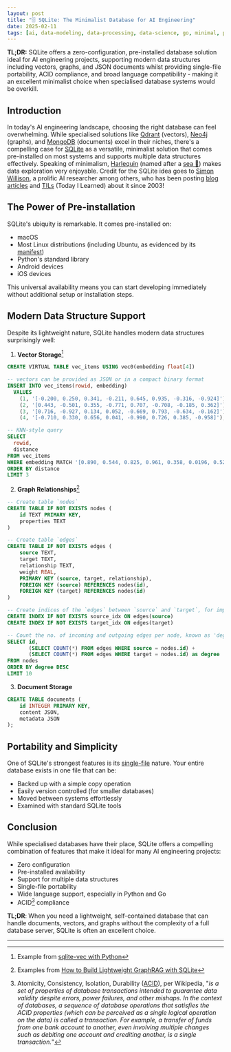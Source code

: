 ```yaml
---
layout: post
title: "🗄️ SQLite: The Minimalist Database for AI Engineering"
date: 2025-02-11
tags: [ai, data-modeling, data-processing, data-science, go, minimal, production, python, zero-config]
---
```


**TL;DR:** SQLite offers a zero-configuration, pre-installed database solution ideal for AI engineering projects, supporting modern data structures including vectors, graphs, and JSON documents whilst providing single-file portability, ACID compliance, and broad language compatibility - making it an excellent minimalist choice when specialised database systems would be overkill. 
<!--more-->

## Introduction

In today's AI engineering landscape, choosing the right database can feel overwhelming. While specialised solutions like [Qdrant](https://qdrant.tech/) (vectors), [Neo4j](https://neo4j.com/) (graphs), and [MongoDB](https://www.mongodb.com/) (documents) excel in their niches, there's a compelling case for [SQLite](https://www.sqlite.org/index.html) as a versatile, minimalist solution that comes pre-installed on most systems and supports multiple data structures effectively. Speaking of minimalism, [Harlequin](https://github.com/tconbeer/harlequin) (named after a [sea 🦆](https://en.wikipedia.org/wiki/Harlequin_duck)) makes data exploration very enjoyable. 
Credit for the SQLite idea goes to [Simon Willison](https://bsky.app/profile/simonwillison.net), a prolific AI researcher among others, who has been posting [blog articles](https://simonwillison.net/tags/sqlite/) and [TILs](https://til.simonwillison.net/sqlite) (Today I Learned) about it since 2003! 

## The Power of Pre-installation

SQLite's ubiquity is remarkable. It comes pre-installed on:
- macOS
- Most Linux distributions (including Ubuntu, as evidenced by its [manifest](https://releases.ubuntu.com/24.10/ubuntu-24.10-desktop-amd64.manifest))
- Python's standard library
- Android devices
- iOS devices

This universal availability means you can start developing immediately without additional setup or installation steps.

## Modern Data Structure Support

Despite its lightweight nature, SQLite handles modern data structures surprisingly well:

1. **Vector Storage**[^1]  
```sql
CREATE VIRTUAL TABLE vec_items USING vec0(embedding float[4])
```
```sql
-- vectors can be provided as JSON or in a compact binary format
INSERT INTO vec_items(rowid, embedding)
  VALUES
    (1, '[-0.200, 0.250, 0.341, -0.211, 0.645, 0.935, -0.316, -0.924]'),
    (2, '[0.443, -0.501, 0.355, -0.771, 0.707, -0.708, -0.185, 0.362]'),
    (3, '[0.716, -0.927, 0.134, 0.052, -0.669, 0.793, -0.634, -0.162]'),
    (4, '[-0.710, 0.330, 0.656, 0.041, -0.990, 0.726, 0.385, -0.958]');
```
```sql
-- KNN-style query
SELECT
  rowid,
  distance
FROM vec_items
WHERE embedding MATCH '[0.890, 0.544, 0.825, 0.961, 0.358, 0.0196, 0.521, 0.175]'
ORDER BY distance
LIMIT 3
```

2. **Graph Relationships**[^2]  
```sql
-- Create table `nodes`
CREATE TABLE IF NOT EXISTS nodes (
    id TEXT PRIMARY KEY,
    properties TEXT
)
```
```sql
-- Create table `edges`
CREATE TABLE IF NOT EXISTS edges (
    source TEXT,
    target TEXT,
    relationship TEXT,
    weight REAL,
    PRIMARY KEY (source, target, relationship),
    FOREIGN KEY (source) REFERENCES nodes(id),
    FOREIGN KEY (target) REFERENCES nodes(id)
)
```
```sql
-- Create indices of the `edges` between `source` and `target`, for improved performance
CREATE INDEX IF NOT EXISTS source_idx ON edges(source)
CREATE INDEX IF NOT EXISTS target_idx ON edges(target)
```
```sql
-- Count the no. of incoming and outgoing edges per node, known as 'degree centrality' 
SELECT id,
       (SELECT COUNT(*) FROM edges WHERE source = nodes.id) +
       (SELECT COUNT(*) FROM edges WHERE target = nodes.id) as degree
FROM nodes
ORDER BY degree DESC
LIMIT 10
```

3. **Document Storage**
```sql
CREATE TABLE documents (
    id INTEGER PRIMARY KEY,
    content JSON,
    metadata JSON
);
```

## Portability and Simplicity

One of SQLite's strongest features is its [single-file](https://www.sqlite.org/onefile.html) nature. Your entire database exists in one file that can be:
- Backed up with a simple copy operation
- Easily version controlled (for smaller databases)
- Moved between systems effortlessly
- Examined with standard SQLite tools

## Conclusion

While specialised databases have their place, SQLite offers a compelling combination of features that make it ideal for many AI engineering projects:
- Zero configuration
- Pre-installed availability
- Support for multiple data structures
- Single-file portability
- Wide language support, especially in Python and Go
- ACID[^3] compliance

**TL;DR**: When you need a lightweight, self-contained database that can handle documents, vectors, and graphs without the complexity of a full database server, SQLite is often an excellent choice.

---
[^1]: Example from [sqlite-vec with Python](https://alexgarcia.xyz/sqlite-vec/python.html)
[^2]: Examples from [How to Build Lightweight GraphRAG with SQLite](https://dev.to/stephenc222/how-to-build-lightweight-graphrag-with-sqlite-53le)
[^3]: Atomicity, Consistency, Isolation, Durability ([ACID](https://en.wikipedia.org/wiki/ACID)), per Wikipedia, "_is a set of properties of database transactions intended to guarantee data validity despite errors, power failures, and other mishaps. In the context of databases, a sequence of database operations that satisfies the ACID properties (which can be perceived as a single logical operation on the data) is called a transaction. For example, a transfer of funds from one bank account to another, even involving multiple changes such as debiting one account and crediting another, is a single transaction._"
